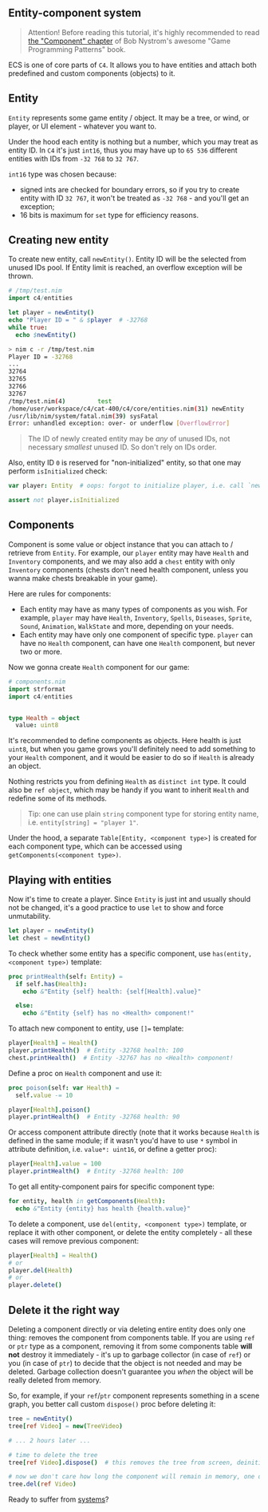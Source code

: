 Entity-component system
-----------------------

> Attention! Before reading this tutorial, it's highly recommended to read [the "Component" chapter](https://gameprogrammingpatterns.com/component.html) of Bob Nystrom's awesome "Game Programming Patterns" book.

ECS is one of core parts of `C4`. It allows you to have entities and attach both predefined and custom components (objects) to it.

Entity
------

``Entity`` represents some game entity / object. It may be a tree, or wind, or player, or UI element - whatever you want to.

Under the hood each entity is nothing but a number, which you may treat as entity ID. In `C4` it's just ``int16``, thus you may have up to ``65 536`` different entities with IDs from ``-32 768`` to ``32 767``.

``int16`` type was chosen because:
* signed ints are checked for boundary errors, so if you try to create entity with ID ``32 767``, it won't be treated as ``-32 768`` - and you'll get an exception;
* 16 bits is maximum for ``set`` type for efficiency reasons.

Creating new entity
-------------------

To create new entity, call ``newEntity()``. Entity ID will be the selected from unused IDs pool. If Entity limit is reached, an overflow exception will be thrown.

```nim
# /tmp/test.nim
import c4/entities

let player = newEntity()
echo "Player ID = " & $player  # -32768
while true:
  echo $newEntity()
```

```sh
> nim c -r /tmp/test.nim
Player ID = -32768
...
32764
32765
32766
32767
/tmp/test.nim(4)         test
/home/user/workspace/c4/cat-400/c4/core/entities.nim(31) newEntity
/usr/lib/nim/system/fatal.nim(39) sysFatal
Error: unhandled exception: over- or underflow [OverflowError]
```

> The ID of newly created entity may be _any_ of unused IDs, not necessary _smallest_ unused ID. So don't rely on IDs order.

Also, entity ID `0` is reserved for "non-initialized" entity, so that one may perform `isInitialized` check:

```nim
var player: Entity  # oops: forgot to initialize player, i.e. call `newEntity()`

assert not player.isInitialized
```

Components
----------

Component is some value or object instance that you can attach to / retrieve from `Entity`. For example, our `player` entity may have `Health` and `Inventory` components, and we may also add a `chest` entity with only `Inventory` components (chests don't need health component, unless you wanna make chests breakable in your game).

Here are rules for components:
* Each entity may have as many types of components as you wish. For example, `player` may have `Health`, `Inventory`, `Spells`, `Diseases`, `Sprite`, `Sound`, `Animation`, `WalkState` and more,  depending on your needs.
* Each entity may have only one component of specific type. `player` can have no `Health` component, can have one `Health` component, but never two or more.

Now we gonna create `Health` component for our game:

```nim
# components.nim
import strformat
import c4/entities


type Health = object
  value: uint8
```

It's recommended to define components as objects. Here health is just `uint8`, but when you game grows you'll definitely need to add something to your `Health` component, and it would be easier to do so if `Health` is already an object.

Nothing restricts you from defining `Health` as `distinct int` type. It could also be `ref object`, which may be handy if you want to inherit `Health` and redefine some of its methods.

> Tip: one can use plain `string` component type for storing entity name, i.e. `entity[string] = "player 1"`.

Under the hood, a separate ``Table[Entity, <component type>]`` is created for each component type, which can be accessed using `getComponents(<component type>)`.

Playing with entities
---------------------

Now it's time to create a player. Since `Entity` is just int and usually should not be changed, it's a good practice to use `let` to show and force unmutability.

```nim
let player = newEntity()
let chest = newEntity()
```

To check whether some entity has a specific component, use `has(entity, <component type>)` template:

```nim
proc printHealth(self: Entity) =
  if self.has(Health):
    echo &"Entity {self} health: {self[Health].value}"

  else:
    echo &"Entity {self} has no <Health> component!"
```

To attach new component to entity, use `[]=` template:

```nim
player[Health] = Health()
player.printHealth()  # Entity -32768 health: 100
chest.printHealth()  # Entity -32767 has no <Health> component!
```

Define a proc on `Health` component and use it:

```nim
proc poison(self: var Health) =
  self.value -= 10

player[Health].poison()
player.printHealth()  # Entity -32768 health: 90
```

Or access component attribute directly (note that it works because `Health` is defined in the same module; if it wasn't you'd have to use `*` symbol in attribute definition, i.e. `value*: uint16`, or define a getter proc):
```nim
player[Health].value = 100
player.printHealth()  # Entity -32768 health: 100
```

To get all entity-component pairs for specific component type:

```nim
for entity, health in getComponents(Health):
  echo &"Entity {entity} has health {health.value}"
```

To delete a component, use `del(entity, <component type>)` template, or replace it with other component, or delete the entity completely - all these cases will remove previous component:

```nim
player[Health] = Health()
# or
player.del(Health)
# or
player.delete()
```

Delete it the right way
-----------------------

Deleting a component directly or via deleting entire entity does only one thing: removes the component from components table. If you are using `ref` or `ptr` type as a component, removing it from some components table **will not** destroy it immediately - it's up to garbage collector (in case of `ref`) or you (in case of `ptr`) to decide that the object is not needed and may be deleted. Garbage collection doesn't guarantee you *when* the object will be really deleted from memory.

So, for example, if your `ref`/`ptr` component represents something in a scene graph, you better call custom `dispose()` proc before deleting it:

```nim
tree = newEntity()
tree[ref Video] = new(TreeVideo)

# ... 2 hours later ...

# time to delete the tree
tree[ref Video].dispose()  # this removes the tree from screen, deinitializes textures etc, i.e. does everything a good destructor would do

# now we don't care how long the component will remain in memory, one day GC will take care of it
tree.del(ref Video)
```

Ready to suffer from [systems](../05%20-%20systems/readme.md)?
